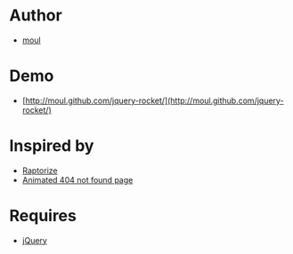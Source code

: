 Author
======

* [moul](https://github.com/moul)

Demo
====

* [http://moul.github.com/jquery-rocket/](http://moul.github.com/jquery-rocket/)

Inspired by
===========

* [Raptorize](http://www.zurb.com/playground/jquery-raptorize)
* [Animated 404 not found page](http://tutorialzine.com/2010/08/animated-404-not-found-page-css-jquery/)

Requires
========

* [jQuery](http://jquery.com)
